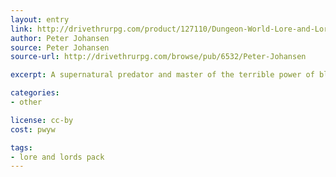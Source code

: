 ```yaml
---
layout: entry
link: http://drivethrurpg.com/product/127110/Dungeon-World-Lore-and-Lords-Pack
author: Peter Johansen
source: Peter Johansen
source-url: http://drivethrurpg.com/browse/pub/6532/Peter-Johansen

excerpt: A supernatural predator and master of the terrible power of blood.

categories:
- other

license: cc-by
cost: pwyw

tags:
- lore and lords pack
---
```

